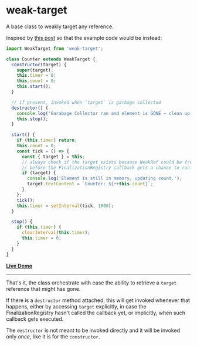 # weak-target

A base class to weakly target any reference.

Inspired by [this post](https://frontendmasters.com/blog/patterns-for-memory-efficient-dom-manipulation/) so that the example code would be instead:

```js
import WeakTarget from 'weak-target';

class Counter extends WeakTarget {
  constructor(target) {
    super(target);
    this.timer = 0;
    this.count = 0;
    this.start();
  }

  // if present, invoked when `target` is garbage collected
  destructor() {
    console.log('Garabage Collector ran and element is GONE – clean up interval');
    this.stop();
  }

  start() {
    if (this.timer) return;
    this.count = 0;
    const tick = () => {
      const { target } = this;
      // always check if the target exists because WeakRef could be freed
      // before the FinalizationRegistry callback gets a chance to run
      if (target) {
        console.log('Element is still in memory, updating count.');
        target.textContent = `Counter: ${++this.count}`;
      }
    };
    tick();
    this.timer = setInterval(tick, 1000);
  }

  stop() {
    if (this.timer) {
      clearInterval(this.timer);
      this.timer = 0;
    }
  }
}
```

**[Live Demo](https://webreflection.github.io/weak-target/test/)**

- - -

That's it, the class orchestrate with ease the ability to retrieve a `target` reference that might has gone.

If there is a `destructor` method attached, this will get invoked whenever that happens, either by accessing `target` explicitly, in case the FinalizationRegistry hasn't called the callback yet, or implicitly, when such callback gets executed.

The `destructor` is not meant to be invoked directly and it will be invoked only *once*, like it is for the `constructor`.
